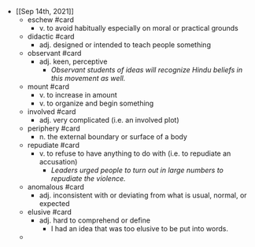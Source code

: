 - [[Sep 14th, 2021]]
	- eschew #card
		- v. to avoid habitually especially on moral or practical grounds
	- didactic #card
		- adj. designed or intended to teach people something
	- observant #card
		- adj. keen, perceptive
			- _Observant students of ideas will recognize Hindu beliefs in this movement as well._
	- mount #card
		- v. to increase in amount
		- v. to organize and begin something
	- involved #card
		- adj. very complicated (i.e. an involved plot)
	- periphery #card
		- n. the external boundary or surface of a body
	- repudiate #card
		- v. to refuse to have anything to do with (i.e. to repudiate an accusation)
			- _Leaders urged people to turn out in large numbers to repudiate the violence._
	- anomalous #card
		- adj. inconsistent with or deviating from what is usual, normal, or expected
	- elusive #card
		- adj. hard to comprehend or define
			- I had an idea that was too elusive to be put into words.
	-
